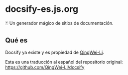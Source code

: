 # docsify-es.js.org

🃏 Un generador mágico de sitios de documentación.

## Qué es

Docsify ya existe y es propiedad de [QingWei-Li](https://github.com/QingWei-Li).

Esta es una traducción al español del repositorio original: https://github.com/QingWei-Li/docsify
